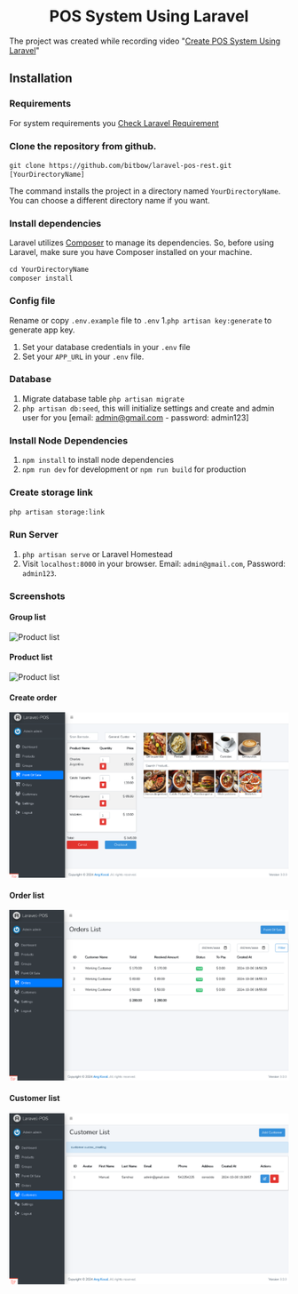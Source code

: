 <p align="center">
    <h1 align="center">POS System Using Laravel</h1>
</p>

The project was created while recording video "[Create POS System Using Laravel](https://www.youtube.com/watch?v=Y_NRk0lOOJc&list=PL2hV0q47BY-G9f5xG9Vq-wGjSyy1BekOv)"

## Installation

### Requirements

For system requirements you [Check Laravel Requirement](https://laravel.com/docs/10.x/deployment#server-requirements)

### Clone the repository from github.

    git clone https://github.com/bitbow/laravel-pos-rest.git [YourDirectoryName]

The command installs the project in a directory named `YourDirectoryName`. You can choose a different
directory name if you want.

### Install dependencies

Laravel utilizes [Composer](https://getcomposer.org/) to manage its dependencies. So, before using Laravel, make sure you have Composer installed on your machine.

    cd YourDirectoryName
    composer install

### Config file

Rename or copy `.env.example` file to `.env` 1.`php artisan key:generate` to generate app key.

1. Set your database credentials in your `.env` file
1. Set your `APP_URL` in your `.env` file.

### Database

1. Migrate database table `php artisan migrate`
1. `php artisan db:seed`, this will initialize settings and create and admin user for you [email: admin@gmail.com - password: admin123]

### Install Node Dependencies

1. `npm install` to install node dependencies
1. `npm run dev` for development or `npm run build` for production

### Create storage link

`php artisan storage:link`

### Run Server

1. `php artisan serve` or Laravel Homestead
1. Visit `localhost:8000` in your browser. Email: `admin@gmail.com`, Password: `admin123`.
 <!-- 1. Online demo: [pos.khmernokor.com](https://pos.khmernokor.com/) -->

### Screenshots

#### Group list

![Product list](https://raw.githubusercontent.com/bitbow/laravel-pos-rest/master/screenshots/group_list.png)

#### Product list

![Product list](https://raw.githubusercontent.com/bitbow/laravel-pos-rest/master/screenshots/products_list.png)

#### Create order

![Create order](https://raw.githubusercontent.com/bitbow/laravel-pos-rest/master/screenshots/pos.png)

#### Order list

![Order list](https://raw.githubusercontent.com/bitbow/laravel-pos-rest/master/screenshots/order_list.png)

#### Customer list

![Customer list](https://raw.githubusercontent.com/bitbow/laravel-pos-rest/master/screenshots/customer_list.png)


